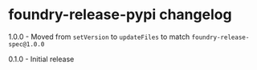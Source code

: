# foundry-release-pypi changelog
1.0.0 - Moved from `setVersion` to `updateFiles` to match `foundry-release-spec@1.0.0`

0.1.0 - Initial release
